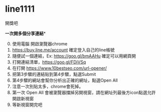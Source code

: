 # line1111
開獎吧

****一次開多個分享連結*****

0. 使用電腦 開啟瀏覽器chrome
1. https://buy.line.me/account 確定登入自己的line帳號
2. 隨便試一個連結，Ex: https://goo.gl/bmAAHu 確定可以用網頁開
3. 打開連結清單，https://goo.gl/FDiVSq
4. 在打開 https://www.10bestseo.com/url-opener/
5. 把第3步驟的連結貼到第4步驟，點選Submit
6. 第4步驟的網站會幫你分析出正確的網址，點選Open All
7. 注意一次別貼太多，chrome會死掉。
8. 第一次 Open All 會被瀏覽器擋掉另開視窗，請在網址列最後方icon點選允許開啟新視窗
9. 等新視窗開完吧
